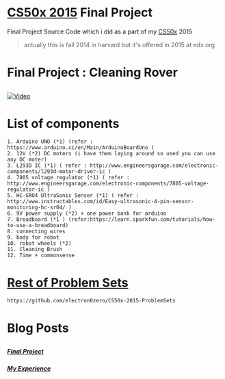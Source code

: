 # [CS50x 2015] Final Project

Final Project Source Code which i did as a part of my [CS50x] 2015 
>actually this is fall 2014 in harvard but it's offered in 2015 at edx.org

# Final Project : Cleaning Rover
##
[![Video](http://img.youtube.com/vi/oftwGvL6mo0/0.jpg)](https://www.youtube.com/watch?v=oftwGvL6mo0 "Video")
##

# List of components
    1. Arduino UNO (*1) (refer : https://www.arduino.cc/en/Main/ArduinoBoardUno )
    2. 12V (*2) DC moters (i have them laying around so used you can use any DC moter)
    3. L293D IC (*1) ( refer : http://www.engineersgarage.com/electronic-components/l293d-motor-driver-ic )
    4. 7805 voltage regulator (*1) ( refer : http://www.engineersgarage.com/electronic-components/7805-voltage-regulator-ic )
    5. HC-SRO4 UltraSonic Senser (*1) ( refer : http://www.instructables.com/id/Easy-ultrasonic-4-pin-sensor-monitoring-hc-sr04/ )
    6. 9V power supply (*2) + one power bank for arduino
    7. Breadboard (*1 ) (refer:https://learn.sparkfun.com/tutorials/how-to-use-a-breadboard)
    8. connecting wires
    9. body for robot
    10. robot wheels (*2)
    11. Cleaning Brush
    12. Time + commonsense
##
# [Rest of Problem Sets]
    https://github.com/electron0zero/CS50x-2015-ProblemSets
##
# Blog Posts
##
##### [Final Project]
##### [My Experience]
   
   [My Experience]:<https://electron0zero.wordpress.com/2015/11/02/my-experience-with-mooc-and-online-learning/>    
   [Final Project]:<https://electron0zero.wordpress.com/2015/11/26/cs50-final-project/>
   [CS50x]:<https://www.edx.org/course/introduction-computer-science-harvardx-cs50x>
   [CS50x 2015]:<http://cs50.tv/2014/fall/>
   [Rest of Problem Sets]:<https://github.com/electron0zero/CS50x-2015-ProblemSets>
